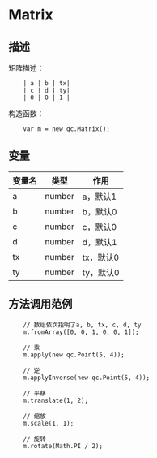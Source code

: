 # Matrix

## 描述
矩阵描述：
````
	| a | b | tx|
	| c | d | ty|
	| 0 | 0 | 1 |
````
构造函数：
````
	var m = new qc.Matrix();
````

## 变量
| 变量名        |   类型       |  作用           |
| ------------- |-------------|-------------|
| a | number | a，默认1 |
| b | number | b，默认0 |
| c | number | c，默认0 |
| d | number | d，默认1 |
| tx | number | tx，默认0 |
| ty | number | ty，默认0 |


## 方法调用范例
````
	// 数组依次指明了a, b, tx, c, d, ty
	m.fromArray([0, 0, 1, 0, 0, 1]);

	// 乘
	m.apply(new qc.Point(5, 4));

	// 逆
	m.applyInverse(new qc.Point(5, 4));

	// 平移
	m.translate(1, 2);

	// 缩放
	m.scale(1, 1);

	// 旋转
	m.rotate(Math.PI / 2);
````
